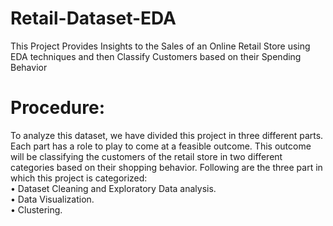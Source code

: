 # Retail-Dataset-EDA
This Project Provides Insights to the Sales of an Online Retail Store using EDA techniques and then Classify Customers based on their Spending Behavior
# Procedure:
To analyze this dataset, we have divided this project in three different parts. Each part has a role to play to come at a feasible outcome. This outcome will be classifying the customers of the retail store in two different categories based on their shopping behavior. Following are the three part in which this project is categorized: <br/>
• Dataset Cleaning and Exploratory Data analysis.<br/> • Data Visualization. <br/> • Clustering. 
